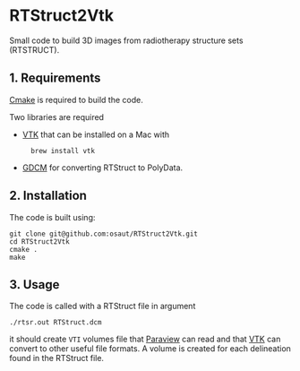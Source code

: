 RTStruct2Vtk
============

Small code to build 3D images from radiotherapy structure sets (RTSTRUCT). 

## 1. Requirements
[Cmake](http://cmake.org) is required to build the code.

Two libraries are required

- [VTK](http://www.vtk.org) that can be installed on a Mac with
 
        brew install vtk

- [GDCM](http://gdcm.sourceforge.net/wiki/index.php/Main_Page) for converting RTStruct to PolyData.


## 2. Installation
The code is built using:

    git clone git@github.com:osaut/RTStruct2Vtk.git
    cd RTStruct2Vtk
    cmake .
    make

## 3. Usage
The code is called with a RTStruct file in argument

    ./rtsr.out RTStruct.dcm

it should create `VTI` volumes file that [Paraview](http://www.paraview.org) can read and that [VTK](http://www.vtk.org) can convert to other useful file formats. A volume is created for each delineation found in the RTStruct file.
